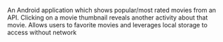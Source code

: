 An Android application which shows popular/most rated movies from an API. 
Clicking on a movie thumbnail reveals another activity about that movie.
Allows users to favorite movies and leverages local storage to access without network
